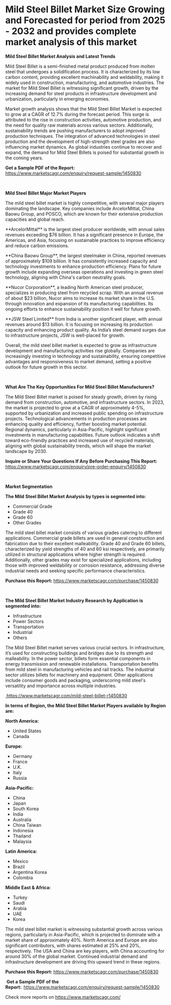 <p><h1>Mild Steel Billet Market Size Growing and Forecasted for period from 2025 - 2032 and provides complete market analysis of this market</h1></p><p><strong>Mild Steel Billet Market Analysis and Latest Trends</strong></p>
<p><p>Mild Steel Billet is a semi-finished metal product produced from molten steel that undergoes a solidification process. It is characterized by its low carbon content, providing excellent machinability and weldability, making it widely used in construction, manufacturing, and automotive industries. The market for Mild Steel Billet is witnessing significant growth, driven by the increasing demand for steel products in infrastructure development and urbanization, particularly in emerging economies.</p><p>Market growth analysis shows that the Mild Steel Billet Market is expected to grow at a CAGR of 12.7% during the forecast period. This surge is attributed to the rise in construction activities, automotive production, and the need for quality raw materials across various sectors. Additionally, sustainability trends are pushing manufacturers to adopt improved production techniques. The integration of advanced technologies in steel production and the development of high-strength steel grades are also influencing market dynamics. As global industries continue to recover and expand, the demand for Mild Steel Billets is poised for substantial growth in the coming years.</p></p>
<p><strong>Get a Sample PDF of the Report:&nbsp;</strong> <a href="https://www.marketscagr.com/enquiry/request-sample/1450830?utm_campaign=2994&utm_medium=2&utm_source=Github&utm_content=ia&utm_term=02042025&utm_id=mild-steel-billet">https://www.marketscagr.com/enquiry/request-sample/1450830</a></p>
<p>&nbsp;</p>
<p><strong>Mild Steel Billet Major Market Players</strong></p>
<p><p>The mild steel billet market is highly competitive, with several major players dominating the landscape. Key companies include ArcelorMittal, China Baowu Group, and POSCO, which are known for their extensive production capacities and global reach. </p><p>**ArcelorMittal** is the largest steel producer worldwide, with annual sales revenues exceeding $76 billion. It has a significant presence in Europe, the Americas, and Asia, focusing on sustainable practices to improve efficiency and reduce carbon emissions. </p><p>**China Baowu Group**, the largest steelmaker in China, reported revenues of approximately $109 billion. It has consistently increased capacity and technology investments to enhance production efficiency. Plans for future growth include expanding overseas operations and investing in green steel technology, aligning with China's carbon neutrality goals.</p><p>**Nucor Corporation**, a leading North American steel producer, specializes in producing steel from recycled scrap. With an annual revenue of about $23 billion, Nucor aims to increase its market share in the U.S. through innovation and expansion of its manufacturing capabilities. Its ongoing efforts to enhance sustainability position it well for future growth.</p><p>**JSW Steel Limited** from India is another significant player, with annual revenues around $13 billion. It is focusing on increasing its production capacity and enhancing product quality. As India’s steel demand surges due to infrastructure projects, JSW is well-placed for growth.</p><p>Overall, the mild steel billet market is expected to grow as infrastructure development and manufacturing activities rise globally. Companies are increasingly investing in technology and sustainability, ensuring competitive advantages and responsiveness to market demand, setting a positive outlook for future growth in this sector.</p></p>
<p>&nbsp;</p>
<p><strong>What Are The Key Opportunities For Mild Steel Billet Manufacturers?</strong></p>
<p><p>The Mild Steel Billet market is poised for steady growth, driven by rising demand from construction, automotive, and infrastructure sectors. In 2023, the market is projected to grow at a CAGR of approximately 4-5%, supported by urbanization and increased public spending on infrastructure projects. Technological advancements in production processes are enhancing quality and efficiency, further boosting market potential. Regional dynamics, particularly in Asia-Pacific, highlight significant investments in manufacturing capabilities. Future outlook indicates a shift toward eco-friendly practices and increased use of recycled materials, aligning with global sustainability trends, which will shape the market landscape by 2030.</p></p>
<p><strong>Inquire or Share Your Questions If Any Before Purchasing This Report:</strong> <a href="https://www.marketscagr.com/enquiry/pre-order-enquiry/1450830?utm_campaign=2994&utm_medium=2&utm_source=Github&utm_content=ia&utm_term=02042025&utm_id=mild-steel-billet">https://www.marketscagr.com/enquiry/pre-order-enquiry/1450830</a></p>
<p>&nbsp;</p>
<p><strong>Market Segmentation</strong></p>
<p><strong>The Mild Steel Billet Market Analysis by types is segmented into:</strong></p>
<p><ul><li>Commercial Grade</li><li>Grade 40</li><li>Grade 60</li><li>Other Grades</li></ul></p>
<p><p>The mild steel billet market consists of various grades catering to different applications. Commercial grade billets are used in general construction and fabrication due to their excellent malleability. Grade 40 and Grade 60 billets, characterized by yield strengths of 40 and 60 ksi respectively, are primarily utilized in structural applications where higher strength is required. Additionally, other grades may exist for specialized applications, including those with improved weldability or corrosion resistance, addressing diverse industrial needs and seeking specific performance characteristics.</p></p>
<p><strong>Purchase this Report:&nbsp;</strong><a href="https://www.marketscagr.com/purchase/1450830?utm_campaign=2994&utm_medium=2&utm_source=Github&utm_content=ia&utm_term=02042025&utm_id=mild-steel-billet">https://www.marketscagr.com/purchase/1450830</a></p>
<p>&nbsp;</p>
<p><strong>The Mild Steel Billet Market Industry Research by Application is segmented into:</strong></p>
<p><ul><li>Infrastructure</li><li>Power Sectors</li><li>Transportation</li><li>Industrial</li><li>Others</li></ul></p>
<p><p>The Mild Steel Billet market serves various crucial sectors. In infrastructure, it’s used for constructing buildings and bridges due to its strength and malleability. In the power sector, billets form essential components in energy transmission and renewable installations. Transportation benefits from mild steel in manufacturing vehicles and rail tracks. The industrial sector utilizes billets for machinery and equipment. Other applications include consumer goods and packaging, underscoring mild steel's versatility and importance across multiple industries.</p></p>
<p><a href="https://www.marketscagr.com/mild-steel-billet-r1450830?utm_campaign=2994&utm_medium=2&utm_source=Github&utm_content=ia&utm_term=02042025&utm_id=mild-steel-billet">&nbsp;https://www.marketscagr.com/mild-steel-billet-r1450830</a></p>
<p><strong>In terms of Region, the Mild Steel Billet Market Players available by Region are:</strong></p>
<p>
    <p> <strong> North America: </strong>
        <ul>
            <li>United States</li>
            <li>Canada</li>
        </ul>
        </p> 
    <p> <strong> Europe: </strong>
        <ul>
            <li>Germany</li>
            <li>France</li>
            <li>U.K.</li>
            <li>Italy</li>
            <li>Russia</li>
        </ul>
        </p> 
    <p> <strong> Asia-Pacific: </strong>
        <ul>
            <li>China</li>
            <li>Japan</li>
            <li>South Korea</li>
            <li>India</li>
            <li>Australia</li>
            <li>China Taiwan</li>
            <li>Indonesia</li>
            <li>Thailand</li>
            <li>Malaysia</li>
        </ul>
        </p> 
    <p> <strong> Latin America: </strong>
        <ul>
            <li>Mexico</li>
            <li>Brazil</li>
            <li>Argentina Korea</li>
            <li>Colombia</li>
        </ul>
        </p> 
    <p> <strong> Middle East & Africa: </strong>
        <ul>
            <li>Turkey</li>
            <li>Saudi</li>
            <li>Arabia</li>
            <li>UAE</li>
            <li>Korea</li>
        </ul>
    </p>
    </p>
<p><p>The mild steel billet market is witnessing substantial growth across various regions, particularly in Asia-Pacific, which is projected to dominate with a market share of approximately 40%. North America and Europe are also significant contributors, with shares estimated at 25% and 20%, respectively. The USA and China are key players, with China accounting for around 30% of the global market. Continued industrial demand and infrastructure development are driving this upward trend in these regions.</p></p>
<p><strong>Purchase this Report: </strong><a href="https://www.marketscagr.com/purchase/1450830?utm_campaign=2994&utm_medium=2&utm_source=Github&utm_content=ia&utm_term=02042025&utm_id=mild-steel-billet">https://www.marketscagr.com/purchase/1450830</a></p>
<p>&nbsp;<strong>Get a Sample PDF of the Report:&nbsp;&nbsp;</strong><a href="https://www.marketscagr.com/enquiry/request-sample/1450830?utm_campaign=2994&utm_medium=2&utm_source=Github&utm_content=ia&utm_term=02042025&utm_id=mild-steel-billet">https://www.marketscagr.com/enquiry/request-sample/1450830</a></p>
<p><strong></strong></p>
<p>Check more reports on <a href="https://www.marketscagr.com/?utm_campaign=2994&utm_medium=2&utm_source=Github&utm_content=ia&utm_term=02042025&utm_id=mild-steel-billet">https://www.marketscagr.com/</a></p>